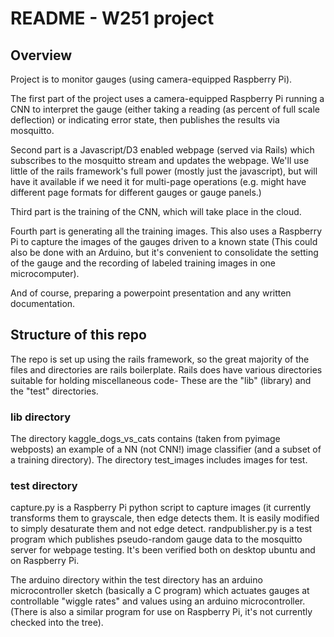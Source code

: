 # README - W251 project

## Overview

Project is to monitor gauges (using camera-equipped Raspberry Pi).  

The first part of the project uses a camera-equipped Raspberry Pi running a CNN to interpret the gauge
(either taking a reading (as percent of full scale deflection) or
indicating error state, then publishes the results via mosquitto.  

Second part is a Javascript/D3 enabled webpage (served via Rails) which subscribes to the mosquitto stream and updates the
webpage.  We'll use little of the rails framework's full power (mostly just the javascript), but will have it available
if we need it for multi-page operations (e.g. might have different page formats for different gauges or gauge panels.)

Third part is the training of the CNN, which will take place in the cloud.

Fourth part is generating all the training images.   This also uses a Raspberry Pi to capture the images of the gauges driven
to a known state (This could also be done with an Arduino, but it's convenient to consolidate the setting of the gauge and
the recording of labeled training images in one microcomputer).

And of course, preparing a powerpoint presentation and any written documentation.

## Structure of this repo

The repo is set up using the rails framework, so the great majority of the files and directories are rails boilerplate.  Rails
does have various directories suitable for holding miscellaneous code-  These are the "lib" (library) and the "test" directories.

### lib directory

The directory kaggle_dogs_vs_cats contains (taken from pyimage webposts) an example of a NN (not CNN!) image
classifier (and a subset of a training directory).  The directory test_images includes images for test.

### test directory

capture.py is a Raspberry Pi python script to capture images (it currently transforms them to grayscale, then edge detects
them.   It is easily modified to simply desaturate them and not edge detect.  randpublisher.py is a test program which publishes
pseudo-random gauge data to the mosquitto server for webpage testing.   It's been verified both on desktop ubuntu and on Raspberry Pi.

The arduino directory within the test directory has an arduino microcontroller sketch (basically a C program) which actuates gauges at
controllable "wiggle rates" and values using an arduino microcontroller.   (There is also a similar program for use on Raspberry Pi,
it's not currently checked into the tree).

